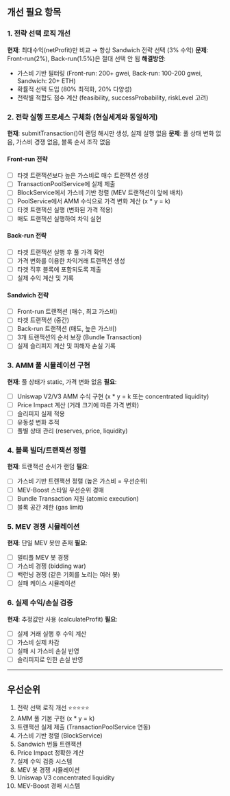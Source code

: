 ## 개선 필요 항목

### 1. 전략 선택 로직 개선

**현재**: 최대수익(netProfit)만 비교 → 항상 Sandwich 전략 선택 (3% 수익)
**문제**: Front-run(2%), Back-run(1.5%)은 절대 선택 안 됨
**해결방안**:

- 가스비 기반 필터링 (Front-run: 200+ gwei, Back-run: 100-200 gwei, Sandwich: 20+ ETH)
- 확률적 선택 도입 (80% 최적화, 20% 다양성)
- 전략별 적합도 점수 계산 (feasibility, successProbability, riskLevel 고려)

### 2. 전략 실행 프로세스 구체화 (현실세계와 동일하게)

**현재**: submitTransaction()이 랜덤 해시만 생성, 실제 실행 없음
**문제**: 풀 상태 변화 없음, 가스비 경쟁 없음, 블록 순서 조작 없음

#### Front-run 전략

- [ ] 타겟 트랜잭션보다 높은 가스비로 매수 트랜잭션 생성
- [ ] TransactionPoolService에 실제 제출
- [ ] BlockService에서 가스비 기반 정렬 (MEV 트랜잭션이 앞에 배치)
- [ ] PoolService에서 AMM 수식으로 가격 변화 계산 (x \* y = k)
- [ ] 타겟 트랜잭션 실행 (변화된 가격 적용)
- [ ] 매도 트랜잭션 실행하여 차익 실현

#### Back-run 전략

- [ ] 타겟 트랜잭션 실행 후 풀 가격 확인
- [ ] 가격 변화를 이용한 차익거래 트랜잭션 생성
- [ ] 타겟 직후 블록에 포함되도록 제출
- [ ] 실제 수익 계산 및 기록

#### Sandwich 전략

- [ ] Front-run 트랜잭션 (매수, 최고 가스비)
- [ ] 타겟 트랜잭션 (중간)
- [ ] Back-run 트랜잭션 (매도, 높은 가스비)
- [ ] 3개 트랜잭션의 순서 보장 (Bundle Transaction)
- [ ] 실제 슬리피지 계산 및 피해자 손실 기록

### 3. AMM 풀 시뮬레이션 구현

**현재**: 풀 상태가 static, 가격 변화 없음
**필요**:

- [ ] Uniswap V2/V3 AMM 수식 구현 (x \* y = k 또는 concentrated liquidity)
- [ ] Price Impact 계산 (거래 크기에 따른 가격 변화)
- [ ] 슬리피지 실제 적용
- [ ] 유동성 변화 추적
- [ ] 풀별 상태 관리 (reserves, price, liquidity)

### 4. 블록 빌더/트랜잭션 정렬

**현재**: 트랜잭션 순서가 랜덤
**필요**:

- [ ] 가스비 기반 트랜잭션 정렬 (높은 가스비 = 우선순위)
- [ ] MEV-Boost 스타일 우선순위 경매
- [ ] Bundle Transaction 지원 (atomic execution)
- [ ] 블록 공간 제한 (gas limit)

### 5. MEV 경쟁 시뮬레이션

**현재**: 단일 MEV 봇만 존재
**필요**:

- [ ] 멀티플 MEV 봇 경쟁
- [ ] 가스비 경쟁 (bidding war)
- [ ] 백런닝 경쟁 (같은 기회를 노리는 여러 봇)
- [ ] 실패 케이스 시뮬레이션

### 6. 실제 수익/손실 검증

**현재**: 추정값만 사용 (calculateProfit)
**필요**:

- [ ] 실제 거래 실행 후 수익 계산
- [ ] 가스비 실제 차감
- [ ] 실패 시 가스비 손실 반영
- [ ] 슬리피지로 인한 손실 반영

---

## 우선순위

1. 전략 선택 로직 개선 ⭐⭐⭐⭐⭐
2. AMM 풀 기본 구현 (x \* y = k)
3. 트랜잭션 실제 제출 (TransactionPoolService 연동)
4. 가스비 기반 정렬 (BlockService)
5. Sandwich 번들 트랜잭션
6. Price Impact 정확한 계산
7. 실제 수익 검증 시스템
8. MEV 봇 경쟁 시뮬레이션
9. Uniswap V3 concentrated liquidity
10. MEV-Boost 경매 시스템

